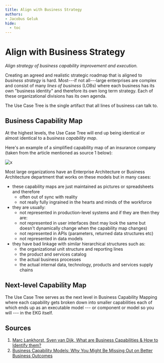 ```yaml
---
title: Align with Business Strategy
authors:
- Jacobus Geluk
hide:
  - toc
---
```

# Align with Business Strategy

<!--summary-start-->
_Align strategy of business capability improvement and execution._
<!--summary-end-->

Creating an agreed and realistic strategic roadmap that is aligned to _business strategy_ is hard.
Most---if not all---large enterprises are complex and consist of many _lines of business_ (LOBs) where each
business has its own "business identity" and therefore its own long term strategy.
Each of these organizational divisions has its own agenda.

The Use Case Tree is the single artifact that all lines of business can talk to. 

## Business Capability Map

At the highest levels, the Use Case Tree will end up being identical or almost identical to a _business capability map_.

Here's an example of a simplified capability map of an insurance company 
(taken from the article mentioned as source 1 below):

![x](https://bizzdesign.com/wp-content/uploads/2021/08/Business-Capability-Map-Blue.png)

Most large organizations have an Enterprise Architecture or Business Architecture department that works on these
models but in many cases:

- these capability maps are just maintained as pictures or spreadsheets and therefore
    - often out of sync with reality
    - not really fully ingrained in the hearts and minds of the workforce
- they are usually:
    - not represented in production-level systems and if they are then they are:
    - not represented in user interfaces (text may look the same but doesn't dynamically change when the capability map changes)
    - not represented in APIs (parameters, returned data structures etc) 
    - not represented in data models
- they have bad linkage with similar hierarchical structures such as:
    - the organizational unit structure and reporting lines
    - the product and services catalog
    - the actual business processes
    - the actual internal data, technology, products and services supply chains 

## Next-level Capability Map

The Use Case Tree serves as the next level in Business Capability Mapping where each capability gets broken down
into smaller capabilities each of which ends up as an executable model --- or component or model so you will ---
in the EKG itself.

## Sources

1. [Marc Lankhorst, Sven van Dijk, What are Business Capabilities & How to Identify them?](https://bizzdesign.com/blog/what-are-business-capabilities/)
2. [Business Capability Models: Why You Might Be Missing Out on Better Business Outcomes](https://www.architectureandgovernance.com/strategy-planning/business-capability-models-might-missing-better-business-outcomes/)


